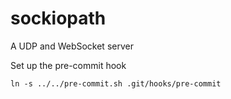 # sockiopath
A UDP and WebSocket server


Set up the pre-commit hook
```shell script
ln -s ../../pre-commit.sh .git/hooks/pre-commit
```

